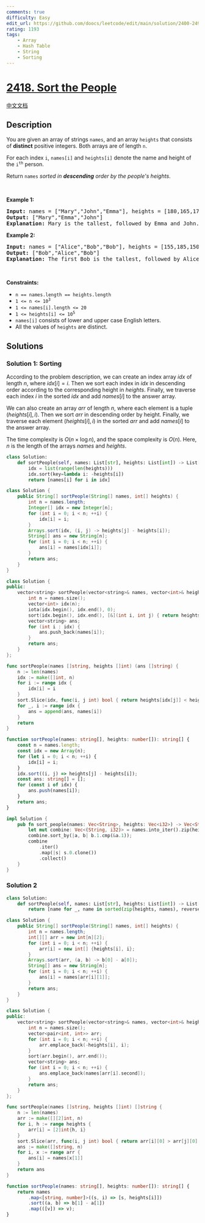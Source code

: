 ```yaml
---
comments: true
difficulty: Easy
edit_url: https://github.com/doocs/leetcode/edit/main/solution/2400-2499/2418.Sort%20the%20People/README_EN.md
rating: 1193
tags:
    - Array
    - Hash Table
    - String
    - Sorting
---
```


# [2418. Sort the People](https://leetcode.com/problems/sort-the-people)

[中文文档](/solution/2400-2499/2418.Sort%20the%20People/README.md)

## Description

<p>You are given an array of strings <code>names</code>, and an array <code>heights</code> that consists of <strong>distinct</strong> positive integers. Both arrays are of length <code>n</code>.</p>

<p>For each index <code>i</code>, <code>names[i]</code> and <code>heights[i]</code> denote the name and height of the <code>i<sup>th</sup></code> person.</p>

<p>Return <code>names</code><em> sorted in <strong>descending</strong> order by the people&#39;s heights</em>.</p>

<p>&nbsp;</p>
<p><strong class="example">Example 1:</strong></p>

<pre>
<strong>Input:</strong> names = [&quot;Mary&quot;,&quot;John&quot;,&quot;Emma&quot;], heights = [180,165,170]
<strong>Output:</strong> [&quot;Mary&quot;,&quot;Emma&quot;,&quot;John&quot;]
<strong>Explanation:</strong> Mary is the tallest, followed by Emma and John.
</pre>

<p><strong class="example">Example 2:</strong></p>

<pre>
<strong>Input:</strong> names = [&quot;Alice&quot;,&quot;Bob&quot;,&quot;Bob&quot;], heights = [155,185,150]
<strong>Output:</strong> [&quot;Bob&quot;,&quot;Alice&quot;,&quot;Bob&quot;]
<strong>Explanation:</strong> The first Bob is the tallest, followed by Alice and the second Bob.
</pre>

<p>&nbsp;</p>
<p><strong>Constraints:</strong></p>

<ul>
	<li><code>n == names.length == heights.length</code></li>
	<li><code>1 &lt;= n &lt;= 10<sup>3</sup></code></li>
	<li><code>1 &lt;= names[i].length &lt;= 20</code></li>
	<li><code>1 &lt;= heights[i] &lt;= 10<sup>5</sup></code></li>
	<li><code>names[i]</code> consists of lower and upper case English letters.</li>
	<li>All the values of <code>heights</code> are distinct.</li>
</ul>

## Solutions

### Solution 1: Sorting

According to the problem description, we can create an index array $idx$ of length $n$, where $idx[i]=i$. Then we sort each index in $idx$ in descending order according to the corresponding height in $heights$. Finally, we traverse each index $i$ in the sorted $idx$ and add $names[i]$ to the answer array.

We can also create an array $arr$ of length $n$, where each element is a tuple $(heights[i], i)$. Then we sort $arr$ in descending order by height. Finally, we traverse each element $(heights[i], i)$ in the sorted $arr$ and add $names[i]$ to the answer array.

The time complexity is $O(n \times \log n)$, and the space complexity is $O(n)$. Here, $n$ is the length of the arrays $names$ and $heights$.

<!-- tabs:start -->

```python
class Solution:
    def sortPeople(self, names: List[str], heights: List[int]) -> List[str]:
        idx = list(range(len(heights)))
        idx.sort(key=lambda i: -heights[i])
        return [names[i] for i in idx]
```

```java
class Solution {
    public String[] sortPeople(String[] names, int[] heights) {
        int n = names.length;
        Integer[] idx = new Integer[n];
        for (int i = 0; i < n; ++i) {
            idx[i] = i;
        }
        Arrays.sort(idx, (i, j) -> heights[j] - heights[i]);
        String[] ans = new String[n];
        for (int i = 0; i < n; ++i) {
            ans[i] = names[idx[i]];
        }
        return ans;
    }
}
```

```cpp
class Solution {
public:
    vector<string> sortPeople(vector<string>& names, vector<int>& heights) {
        int n = names.size();
        vector<int> idx(n);
        iota(idx.begin(), idx.end(), 0);
        sort(idx.begin(), idx.end(), [&](int i, int j) { return heights[j] < heights[i]; });
        vector<string> ans;
        for (int i : idx) {
            ans.push_back(names[i]);
        }
        return ans;
    }
};
```

```go
func sortPeople(names []string, heights []int) (ans []string) {
	n := len(names)
	idx := make([]int, n)
	for i := range idx {
		idx[i] = i
	}
	sort.Slice(idx, func(i, j int) bool { return heights[idx[j]] < heights[idx[i]] })
	for _, i := range idx {
		ans = append(ans, names[i])
	}
	return
}
```

```ts
function sortPeople(names: string[], heights: number[]): string[] {
    const n = names.length;
    const idx = new Array(n);
    for (let i = 0; i < n; ++i) {
        idx[i] = i;
    }
    idx.sort((i, j) => heights[j] - heights[i]);
    const ans: string[] = [];
    for (const i of idx) {
        ans.push(names[i]);
    }
    return ans;
}
```

```rust
impl Solution {
    pub fn sort_people(names: Vec<String>, heights: Vec<i32>) -> Vec<String> {
        let mut combine: Vec<(String, i32)> = names.into_iter().zip(heights.into_iter()).collect();
        combine.sort_by(|a, b| b.1.cmp(&a.1));
        combine
            .iter()
            .map(|s| s.0.clone())
            .collect()
    }
}
```

<!-- tabs:end -->

### Solution 2

<!-- tabs:start -->

```python
class Solution:
    def sortPeople(self, names: List[str], heights: List[int]) -> List[str]:
        return [name for _, name in sorted(zip(heights, names), reverse=True)]
```

```java
class Solution {
    public String[] sortPeople(String[] names, int[] heights) {
        int n = names.length;
        int[][] arr = new int[n][2];
        for (int i = 0; i < n; ++i) {
            arr[i] = new int[] {heights[i], i};
        }
        Arrays.sort(arr, (a, b) -> b[0] - a[0]);
        String[] ans = new String[n];
        for (int i = 0; i < n; ++i) {
            ans[i] = names[arr[i][1]];
        }
        return ans;
    }
}
```

```cpp
class Solution {
public:
    vector<string> sortPeople(vector<string>& names, vector<int>& heights) {
        int n = names.size();
        vector<pair<int, int>> arr;
        for (int i = 0; i < n; ++i) {
            arr.emplace_back(-heights[i], i);
        }
        sort(arr.begin(), arr.end());
        vector<string> ans;
        for (int i = 0; i < n; ++i) {
            ans.emplace_back(names[arr[i].second]);
        }
        return ans;
    }
};
```

```go
func sortPeople(names []string, heights []int) []string {
	n := len(names)
	arr := make([][2]int, n)
	for i, h := range heights {
		arr[i] = [2]int{h, i}
	}
	sort.Slice(arr, func(i, j int) bool { return arr[i][0] > arr[j][0] })
	ans := make([]string, n)
	for i, x := range arr {
		ans[i] = names[x[1]]
	}
	return ans
}
```

```ts
function sortPeople(names: string[], heights: number[]): string[] {
    return names
        .map<[string, number]>((s, i) => [s, heights[i]])
        .sort((a, b) => b[1] - a[1])
        .map(([v]) => v);
}
```

<!-- tabs:end -->

<!-- end -->
